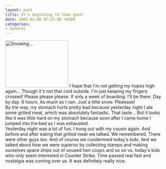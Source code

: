```yaml
---
layout: post
title: It's beginning to look good!
date: 2003-01-06 07:25:06 +0100
categories:
- General
---
```

<p><a href="http://www.rusiczki.net/blog/blogpics/snow.php" onclick="window.open('http://www.rusiczki.net/blog/blogpics/snow.php','popup','width=533,height=400,scrollbars=no,resizable=no,toolbar=no,directories=no,location=no,menubar=no,status=no,left=0,top=0'); return false"><img src="http://www.rusiczki.net/blog/blogpics/snow-thumb.jpg" width="200" height="150" border="0" alt="Snowing..." class="postimage" /></a> I hope that I'm not getting my hopes high again... Though it's not that cold outside. I'm just keeping my fingers crossed! Please please please. If only a week of boarding. I'll be there. Day by day. 6 hours. As much as I can. Just a little snow. Pleeease!<br />
By the way, my stomach hurts pretty bad because yesterday night I ate some grilled meat, which was absolutely fantastic. That taste... But it looks like it was little hard on my stomach because soon after I came home I jumped into the bed as I was exhausted.<br />
Yesterday night was a lot of fun. I hung out with my cousin again. And before and after eating that grilled meat we talked. We remembered. There were other guys too. And of course we condemned today's kids. And we talked about how we were superior by collecting stamps and making ourselves space ships out of unused hen coops and so on vs. today's kids who only seem interested in Counter Strike. Time passed real fast and nostalgia was coming over us. It was definitely really nice.</p>
